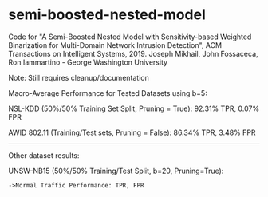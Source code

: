 # semi-boosted-nested-model
Code for "A Semi-Boosted Nested Model with Sensitivity-based Weighted Binarization for Multi-Domain Network Intrusion Detection", ACM Transactions on Intelligent Systems, 2019. Joseph Mikhail, John Fossaceca, Ron Iammartino - George Washington University

Note: Still requires cleanup/documentation

Macro-Average Performance for Tested Datasets using b=5:

NSL-KDD (50%/50% Training Set Split, Pruning = True): 92.31% TPR, 0.07% FPR

AWID 802.11 (Training/Test sets, Pruning = False): 86.34% TPR, 3.48% FPR

------------------------------------------------------------------------------

Other dataset results:

UNSW-NB15 (50%/50% Training/Test Split, b=20, Pruning=True): 

    ->Normal Traffic Performance: TPR, FPR

